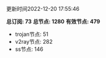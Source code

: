 更新时间2022-12-20 17:55:46

**总订阅: 73**
**总节点: 1280**
**有效节点: 479**
- trojan节点: 51
- v2ray节点: 282
- ss节点: 146
